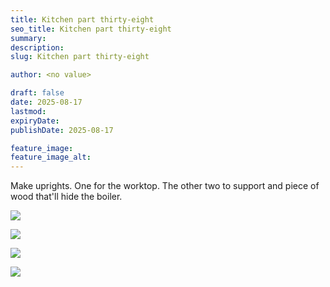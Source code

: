 ```yaml
---
title: Kitchen part thirty-eight
seo_title: Kitchen part thirty-eight
summary:
description:
slug: Kitchen part thirty-eight

author: <no value>

draft: false
date: 2025-08-17
lastmod:
expiryDate:
publishDate: 2025-08-17

feature_image:
feature_image_alt:
---
```

Make uprights. One for the worktop. The other two to support and piece of wood that'll hide the boiler.


![](/images/2883.jpeg )

![](/images/2884.jpeg )

![](/images/2885.jpeg )

![](/images/2898.jpeg )


